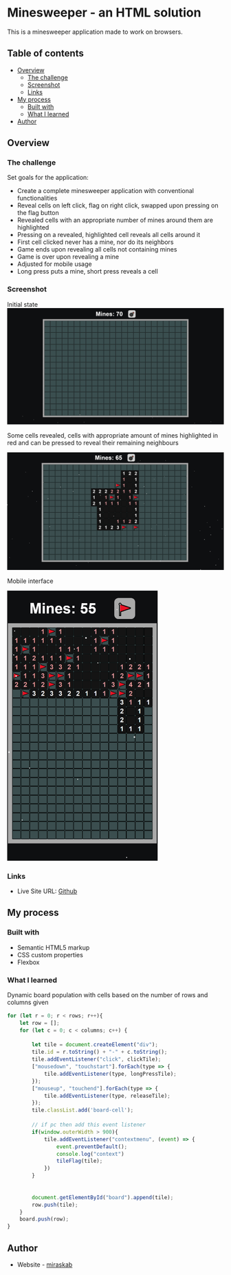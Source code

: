 # Minesweeper - an HTML solution

This is a minesweeper application made to work on browsers. 

## Table of contents

- [Overview](#overview)
  - [The challenge](#the-challenge)
  - [Screenshot](#screenshot)
  - [Links](#links)
- [My process](#my-process)
  - [Built with](#built-with)
  - [What I learned](#what-i-learned)
- [Author](#author)


## Overview

### The challenge

Set goals for the application:

- Create a complete minesweeper application with conventional functionalities
- Reveal cells on left click, flag on right click, swapped upon pressing on the flag button
- Revealed cells with an appropriate number of mines around them are highlighted
- Pressing on a revealed, highlighted cell reveals all cells around it
- First cell clicked never has a mine, nor do its neighbors
- Game ends upon revealing all cells not containing mines
- Game is over upon revealing a mine
- Adjusted for mobile usage
- Long press puts a mine, short press reveals a cell

### Screenshot
Initial state
![](./screenshot1.jpg)

Some cells revealed, cells with appropriate amount of mines highlighted in red and can be pressed to reveal their remaining neighbours

![](./screenshot2.jpg)


Mobile interface

<img src="./screenshot3.jpg" width="350">


### Links

- Live Site URL: [Github](https://mkab2000.github.io/minesweeper/)

## My process

### Built with

- Semantic HTML5 markup
- CSS custom properties
- Flexbox

### What I learned

Dynamic board population with cells based on the number of rows and columns given
```js
for (let r = 0; r < rows; r++){
    let row = [];
    for (let c = 0; c < columns; c++) {

        let tile = document.createElement("div");
        tile.id = r.toString() + "-" + c.toString();
        tile.addEventListener("click", clickTile);
        ["mousedown", "touchstart"].forEach(type => {
            tile.addEventListener(type, longPressTile);
        });
        ["mouseup", "touchend"].forEach(type => {
            tile.addEventListener(type, releaseTile);
        });
        tile.classList.add('board-cell');

        // if pc then add this event listener 
        if(window.outerWidth > 900){
            tile.addEventListener("contextmenu", (event) => {
                event.preventDefault();
                console.log("context")
                tileFlag(tile);
            })
        }
        

        document.getElementById("board").append(tile);
        row.push(tile);
    }
    board.push(row);
}
```

## Author

- Website - [miraskab](https://github.com/mkab2000)
